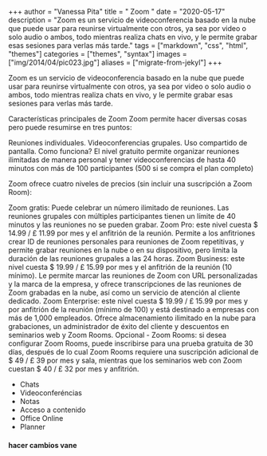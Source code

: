 +++
author = "Vanessa Pita"
title = " Zoom "
date = "2020-05-17"
description = "Zoom es un servicio de videoconferencia basado en la nube que puede usar para reunirse virtualmente con otros, ya sea por video o solo audio o ambos, todo mientras realiza chats en vivo, y le permite grabar esas sesiones para verlas más tarde."
tags = ["markdown", "css", "html", "themes"]
categories = ["themes", "syntax"]
images  = ["img/2014/04/pic023.jpg"]
aliases = ["migrate-from-jekyl"]
+++

 Zoom es un servicio de videoconferencia basado en la nube que puede usar para reunirse virtualmente con otros, ya sea por video o solo audio o ambos, todo mientras realiza chats en vivo, y le permite grabar esas sesiones para verlas más tarde.

Características principales de Zoom
Zoom permite hacer diversas cosas pero puede resumirse en tres puntos:

Reuniones individuales.
Videoconferencias grupales.
Uso compartido de pantalla.
Como funciona?
El nivel gratuito permite organizar reuniones ilimitadas de manera personal y tener videoconferencias de hasta 40 minutos con más de 100 participantes (500 si se compra el plan completo)

Zoom ofrece cuatro niveles de precios (sin incluir una suscripción a Zoom Room):

Zoom gratis: Puede celebrar un número ilimitado de reuniones. Las reuniones grupales con múltiples participantes tienen un límite de 40 minutos y las reuniones no se pueden grabar.
Zoom Pro: este nivel cuesta $ 14.99 / £ 11.99 por mes y el anfitrión de la reunión. Permite a los anfitriones crear ID de reuniones personales para reuniones de Zoom repetitivas, y permite grabar reuniones en la nube o en su dispositivo, pero limita la duración de las reuniones grupales a las 24 horas.
Zoom Business: este nivel cuesta $ 19.99 / £ 15.99 por mes y el anfitrión de la reunión (10 mínimo). Le permite marcar las reuniones de Zoom con URL personalizadas y la marca de la empresa, y ofrece transcripciones de las reuniones de Zoom grabadas en la nube, así como un servicio de atención al cliente dedicado.
Zoom Enterprise: este nivel cuesta $ 19.99 / £ 15.99 por mes y por anfitrión de la reunión (mínimo de 100) y está destinado a empresas con más de 1,000 empleados. Ofrece almacenamiento ilimitado en la nube para grabaciones, un administrador de éxito del cliente y descuentos en seminarios web y Zoom Rooms.
Opcional - Zoom Rooms: si desea configurar Zoom Rooms, puede inscribirse para una prueba gratuita de 30 días, después de lo cual Zoom Rooms requiere una suscripción adicional de $ 49 / £ 39 por mes y sala, mientras que los seminarios web con Zoom cuestan $ 40 / £ 32 por mes y anfitrión.

* Chats
* Videoconferéncias
* Notas
* Acceso a contenido
* Office Online
* Planner

#### hacer cambios vane

> 
> 
